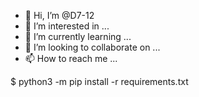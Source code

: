 - 👋 Hi, I’m @D7-12
- 👀 I’m interested in ...
- 🌱 I’m currently learning ...
- 💞️ I’m looking to collaborate on ...
- 📫 How to reach me ...

<!---
D7-12/D7-12 is a ✨ special ✨ repository because its `README.md` (this file) appears on your GitHub profile.
You can click the Preview link to take a look at your changes.
---> $ python3 -m pip install -r requirements.txt
